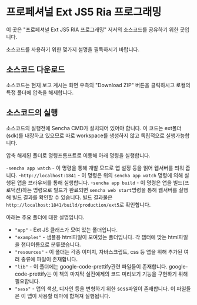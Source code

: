 # 프로페셔널 Ext JS5 Ria 프로그래밍

이 곳은 "프로페셔널 Ext JS5 RIA 프로그래밍" 저서의 소스코드를 공유하기 위한 곳입니다.

소스코드를 사용하기 위한 몇가지 설명을 필독하시기 바랍니다.

## 소스코드 다운로드
소스코드는 현재 보고 계시는 화면 우측의 "Download ZIP" 버튼을 클릭하시고 로컬의 특정 폴더에 압축을 해제합니다.

## 소스코드의 실행
소스코드의 실행전에 Sencha CMD가 설치되어 있어야 합니다. 이 코드는 ext폴더(sdk)를 내장하고 있으므로
따로 workspace를 생성하지 않고 독립적으로 실행가능합니다.

압축 해제된 폴더로 명령프롬프트로 이동해 아래 명령을 실행합니다.

-`sencha app watch` - 이 명령을 통해 개발 모드로 앱 설정 등을 읽어 웹서버를 띄워 줍니다.
-`http://localhost:1841` - 이 명령은 위의 `sencha app watch` 명령에 의해 실행된 앱을 브라우저를 통해 실행합니다.
-`sencha app build` - 이 명령은 앱을 빌드(프로덕션)하는 명령으로 빌드가 완료되면 `sencha web start`명령을 통해 웹서버를 
실행해 빌드 결과를 확인할 수 있습니다. 빌드 결과물은 `http://localhost:1841/build/production/ext5`로 확인합니다.

아래는 주요 폴더에 대한 설명입니다.

 - `"app"` - Ext JS 클래스가 모여 있는 폴더입니다.
 - `"examples"` - 샘플용 html파일이 모여있는 폴더입니다. 각 챕터에 맞는 html파일을 챕터이름으로 분류했습니다.
 - `"resources"` - 이 폴더는 각종 이미지, 자바스크립트, css 등 앱을 위해 추가된 여러 종류에 파일이 존재합니다.
 - `"lib"` - 이 폴더에는 google-code-prettify관련 파일들이 존재합니다. google-code-prettify는 이 책의 마지막 
 실전예제의 코드 미리보기 기능을 구현하기 위해 필요합니다.
 - `"sass"` - 앱의 색상, 디자인 등을 변형하기 위한 scss파일이 존재합니다. 이 파일들은 이 앱이 사용할 테마에 
 합쳐져 실행됩니다.
